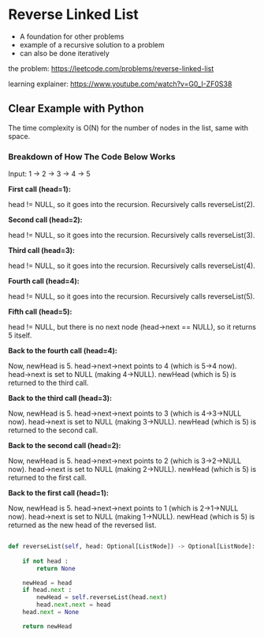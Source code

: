 # Reverse Linked List

- A foundation for other problems
- example of a recursive solution to a problem
- can also be done iteratively

the problem:
https://leetcode.com/problems/reverse-linked-list

learning explainer:
https://www.youtube.com/watch?v=G0_I-ZF0S38

## Clear Example with Python

The time complexity is O(N) for the number of nodes in the list, same with space.

### Breakdown of How The Code Below Works

Input: 1 -> 2 -> 3 -> 4 -> 5

**First call (head=1):**

  head != NULL, so it goes into the recursion.
  Recursively calls reverseList(2).

**Second call (head=2):**

  head != NULL, so it goes into the recursion.
  Recursively calls reverseList(3).

**Third call (head=3):**

  head != NULL, so it goes into the recursion.
  Recursively calls reverseList(4).

**Fourth call (head=4):**

  head != NULL, so it goes into the recursion.
  Recursively calls reverseList(5).

**Fifth call (head=5):**

  head != NULL, but there is no next node (head->next == NULL), so it returns 5 itself.

**Back to the fourth call (head=4):**

  Now, newHead is 5.
  head->next->next points to 4 (which is 5->4 now).
  head->next is set to NULL (making 4->NULL).
  newHead (which is 5) is returned to the third call.
  
**Back to the third call (head=3):**

  Now, newHead is 5.
  head->next->next points to 3 (which is 4->3->NULL now).
  head->next is set to NULL (making 3->NULL).
  newHead (which is 5) is returned to the second call.

**Back to the second call (head=2):**

  Now, newHead is 5.
  head->next->next points to 2 (which is 3->2->NULL now).
  head->next is set to NULL (making 2->NULL).
  newHead (which is 5) is returned to the first call.

**Back to the first call (head=1):**

  Now, newHead is 5.
  head->next->next points to 1 (which is 2->1->NULL now).
  head->next is set to NULL (making 1->NULL).
  newHead (which is 5) is returned as the new head of the reversed list.

```python

def reverseList(self, head: Optional[ListNode]) -> Optional[ListNode]:
    
    if not head :
        return None

    newHead = head
    if head.next :
        newHead = self.reverseList(head.next)
        head.next.next = head
    head.next = None    

    return newHead    

```
